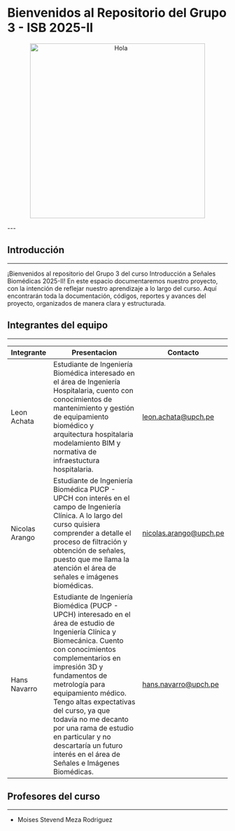 # Bienvenidos al Repositorio del Grupo 3 - ISB 2025-II
<p align="center">
  <img src="Otros/EEG.gif" alt="Hola" width="400"/>
</p>
---

## Introducción
---
¡Bienvenidos al repositorio del Grupo 3 del curso Introducción a Señales Biomédicas 2025-II!
En este espacio documentaremos nuestro proyecto, con la intención de reflejar nuestro aprendizaje a lo largo del curso. Aquí encontrarán toda la documentación, códigos, reportes y avances del proyecto, organizados de manera clara y estructurada.

## Integrantes del equipo
---
| Integrante  | Presentacion| Contacto |
|-------|----------|-----------|
| Leon Achata | Estudiante de Ingeniería Biomédica interesado en el área de Ingeniería Hospitalaria, cuento con conocimientos de mantenimiento y gestión de equipamiento biomédico y arquitectura hospitalaria modelamiento BIM y normativa de infraestuctura hospitalaria.| leon.achata@upch.pe |
| Nicolas Arango | Estudiante de Ingeniería Biomédica PUCP - UPCH con interés en el campo de Ingeniería Clínica. A lo largo del curso quisiera comprender a detalle el proceso de filtración y obtención de señales, puesto que me llama la atención el área de señales e imágenes biomédicas. |  nicolas.arango@upch.pe|
| Hans Navarro | Estudiante de Ingeniería Biomédica (PUCP - UPCH) interesado en el área de estudio de Ingeniería Clínica y Biomecánica. Cuento con conocimientos complementarios en impresión 3D y fundamentos de metrología para equipamiento médico. Tengo altas expectativas del curso, ya que todavía no me decanto por una rama de estudio en particular y no descartaría un futuro interés en el área de Señales e Imágenes Biomédicas. |  hans.navarro@upch.pe |

## Profesores del curso
---
* Moises Stevend Meza Rodriguez
